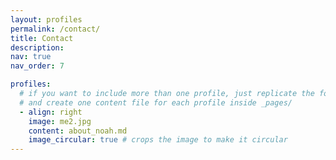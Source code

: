 ```yaml
---
layout: profiles
permalink: /contact/
title: Contact
description: 
nav: true
nav_order: 7

profiles:
  # if you want to include more than one profile, just replicate the following block
  # and create one content file for each profile inside _pages/
  - align: right
    image: me2.jpg
    content: about_noah.md
    image_circular: true # crops the image to make it circular
---
```



